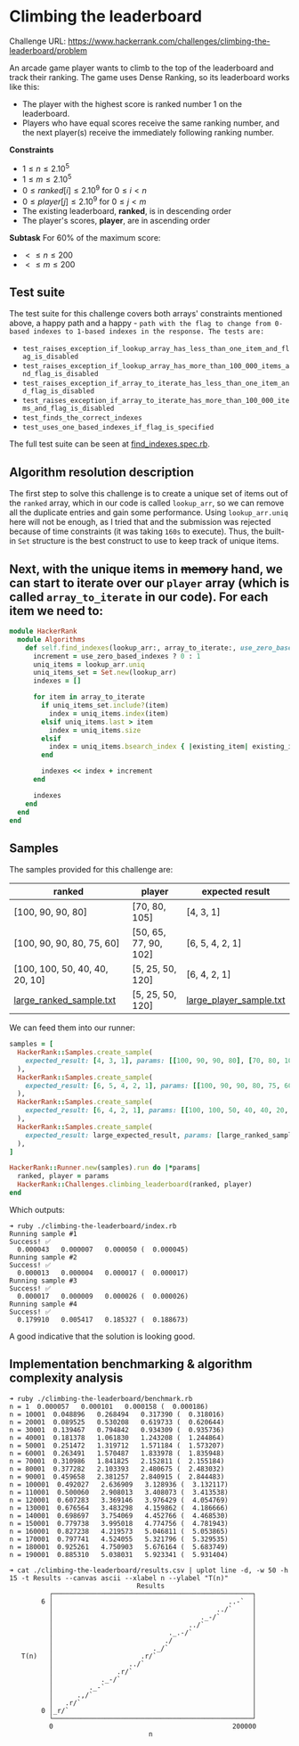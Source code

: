 # Climbing the leaderboard

Challenge URL: https://www.hackerrank.com/challenges/climbing-the-leaderboard/problem

An arcade game player wants to climb to the top of the leaderboard and track their ranking. The game uses Dense Ranking, so its leaderboard works like this:

- The player with the highest score is ranked number 1 on the leaderboard.
- Players who have equal scores receive the same ranking number, and the next player(s) receive the immediately following ranking number.

**Constraints**

- $1 \leq n \leq 2.10^{5}$
- $1 \leq m \leq 2.10^{5}$
- $0 \leq ranked[i] \leq 2.10^{9}$ for $0 \leq i < n$
- $0 \leq player[j] \leq 2.10^{9}$ for $0 \leq j < m$
- The existing leaderboard, **ranked**, is in descending order
- The player's scores, **player**, are in ascending order

**Subtask**
For 60% of the maximum score:

- $< \leq n \leq 200$
- $< \leq m \leq 200$

## Test suite

The test suite for this challenge covers both arrays' constraints mentioned above, a happy path and a happy - `path with the flag to change from 0-based indexes to 1-based indexes in the response. The tests are:`

- `test_raises_exception_if_lookup_array_has_less_than_one_item_and_flag_is_disabled`
- `test_raises_exception_if_lookup_array_has_more_than_100_000_items_and_flag_is_disabled`
- `test_raises_exception_if_array_to_iterate_has_less_than_one_item_and_flag_is_disabled`
- `test_raises_exception_if_array_to_iterate_has_more_than_100_000_items_and_flag_is_disabled`
- `test_finds_the_correct_indexes`
- `test_uses_one_based_indexes_if_flag_is_specified`

The full test suite can be seen at [find_indexes.spec.rb](./find_indexes.spec.rb).

## Algorithm resolution description

The first step to solve this challenge is to create a unique set of items out of the `ranked` array, which in our code is called `lookup_arr`, so we can remove all the duplicate entries and gain some performance. Using `lookup_arr.uniq` here will not be enough, as I tried that and the submission was rejected because of time constraints (it was taking `160s` to execute). Thus, the built-in `Set` structure is the best construct to use to keep track of unique items.

Next, with the unique items in ~~memory~~ hand, we can start to iterate over our `player` array (which is called `array_to_iterate` in our code). For each item we need to:
-

```ruby
module HackerRank
  module Algorithms
    def self.find_indexes(lookup_arr:, array_to_iterate:, use_zero_based_indexes: true)
      increment = use_zero_based_indexes ? 0 : 1
      uniq_items = lookup_arr.uniq
      uniq_items_set = Set.new(lookup_arr)
      indexes = []

      for item in array_to_iterate
        if uniq_items_set.include?(item)
          index = uniq_items.index(item)
        elsif uniq_items.last > item
          index = uniq_items.size
        elsif
          index = uniq_items.bsearch_index { |existing_item| existing_item <= item }
        end

        indexes << index + increment
      end

      indexes
    end
  end
end
```

## Samples

The samples provided for this challenge are:

| ranked                                  | player                | expected result                         |
| --------------------------------------- | --------------------- | --------------------------------------- |
| [100, 90, 90, 80]                       | [70, 80, 105]         | [4, 3, 1]                               |
| [100, 90, 90, 80, 75, 60]               | [50, 65, 77, 90, 102] | [6, 5, 4, 2, 1]                         |
| [100, 100, 50, 40, 40, 20, 10]          | [5, 25, 50, 120]      | [6, 4, 2, 1]                            |
| [large_ranked_sample.txt](./ranked.txt) | [5, 25, 50, 120]      | [large_player_sample.txt](./player.txt) |

We can feed them into our runner:

```ruby
samples = [
  HackerRank::Samples.create_sample(
    expected_result: [4, 3, 1], params: [[100, 90, 90, 80], [70, 80, 105]]
  ),
  HackerRank::Samples.create_sample(
    expected_result: [6, 5, 4, 2, 1], params: [[100, 90, 90, 80, 75, 60], [50, 65, 77, 90, 102]]
  ),
  HackerRank::Samples.create_sample(
    expected_result: [6, 4, 2, 1], params: [[100, 100, 50, 40, 40, 20, 10], [5, 25, 50, 120]]
  ),
  HackerRank::Samples.create_sample(
    expected_result: large_expected_result, params: [large_ranked_sample, large_player_sample]
  ),
]

HackerRank::Runner.new(samples).run do |*params|
  ranked, player = params
  HackerRank::Challenges.climbing_leaderboard(ranked, player)
end
```

Which outputs:

```console
➜ ruby ./climbing-the-leaderboard/index.rb
Running sample #1
Success! ✅
  0.000043   0.000007   0.000050 (  0.000045)
Running sample #2
Success! ✅
  0.000013   0.000004   0.000017 (  0.000017)
Running sample #3
Success! ✅
  0.000017   0.000009   0.000026 (  0.000026)
Running sample #4
Success! ✅
  0.179910   0.005417   0.185327 (  0.188673)
```

A good indicative that the solution is looking good.

## Implementation benchmarking & algorithm complexity analysis

```console
➜ ruby ./climbing-the-leaderboard/benchmark.rb
n = 1  0.000057   0.000101   0.000158 (  0.000186)
n = 10001  0.048896   0.268494   0.317390 (  0.318016)
n = 20001  0.089525   0.530208   0.619733 (  0.620644)
n = 30001  0.139467   0.794842   0.934309 (  0.935736)
n = 40001  0.181378   1.061830   1.243208 (  1.244864)
n = 50001  0.251472   1.319712   1.571184 (  1.573207)
n = 60001  0.263491   1.570487   1.833978 (  1.835948)
n = 70001  0.310986   1.841825   2.152811 (  2.155184)
n = 80001  0.377282   2.103393   2.480675 (  2.483032)
n = 90001  0.459658   2.381257   2.840915 (  2.844483)
n = 100001  0.492027   2.636909   3.128936 (  3.132117)
n = 110001  0.500060   2.908013   3.408073 (  3.413538)
n = 120001  0.607283   3.369146   3.976429 (  4.054769)
n = 130001  0.676564   3.483298   4.159862 (  4.186666)
n = 140001  0.698697   3.754069   4.452766 (  4.468530)
n = 150001  0.779738   3.995018   4.774756 (  4.781943)
n = 160001  0.827238   4.219573   5.046811 (  5.053865)
n = 170001  0.797741   4.524055   5.321796 (  5.329535)
n = 180001  0.925261   4.750903   5.676164 (  5.683749)
n = 190001  0.885310   5.038031   5.923341 (  5.931404)
```

```console
➜ cat ./climbing-the-leaderboard/results.csv | uplot line -d, -w 50 -h 15 -t Results --canvas ascii --xlabel n --ylabel "T(n)"
                                Results
          ┌──────────────────────────────────────────────────┐
        6 │                                            ..-`  │
          │                                         ../`     │
          │                                     ._-/`        │
          │                                  ../`            │
          │                             ._.-/`               │
          │                            ./                    │
          │                         ._/`                     │
   T(n)   │                      .r/`                        │
          │                   ../`                           │
          │                .r/`                              │
          │            ._-/`                                 │
          │         ._-`                                     │
          │      .,/`                                        │
          │   .r/`                                           │
        0 │_r/`                                              │
          └──────────────────────────────────────────────────┘
          0                                             200000
                                   n
```
